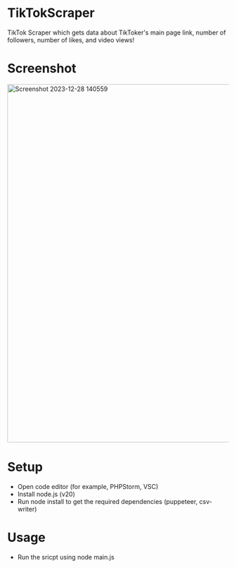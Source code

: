 # TikTokScraper
TikTok Scraper which gets data about TikToker's main page link, number of followers, number of likes, and video views!

# Screenshot
<img width="813" alt="Screenshot 2023-12-28 140559" src="https://github.com/ramonagolsta/TikTokScraper/assets/138066563/7da1ce68-359b-42d4-8766-515e851b5a25">


# Setup
- Open code editor (for example, PHPStorm, VSC)
- Install node.js (v20)
- Run node install to get the required dependencies (puppeteer, csv-writer)
# Usage
- Run the sricpt using node main.js

